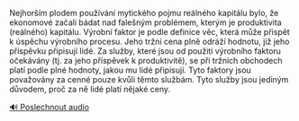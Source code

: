 
Nejhorším plodem používání mytického pojmu reálného kapitálu bylo, že ekonomové začali bádat nad falešným problémem, kterým je produktivita (reálného) kapitálu. Výrobní faktor je podle definice věc, která může přispět k úspěchu výrobního procesu. Jeho tržní cena plně odráží hodnotu, již jeho příspěvku připisují lidé. Za služby, které jsou od použití výrobního faktoru očekávány (tj. za jeho příspěvek k produktivitě), se při tržních obchodech platí podle plné hodnoty, jakou mu lidé připisují. Tyto faktory jsou považovány za cenné pouze kvůli těmto službám. Tyto služby jsou jediným důvodem, proč za ně lidé platí nějaké ceny.

[🔊 Poslechnout audio](/data/7-paragraphs/audio/chapter_52/para_010-Nejhorm-plodem-pouvn-mytickho-pojmu-relnh.mp3)
